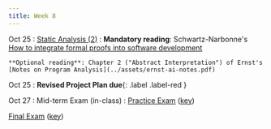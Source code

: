 ```yaml
---
title: Week 8
---
```


Oct 25
: [Static Analysis (2)](../assets/lecture-14-15-static-analysis.pdf)
  : **Mandatory reading**: Schwartz-Narbonne's [How to integrate formal proofs into software development](https://www.amazon.science/blog/how-to-integrate-formal-proofs-into-software-development)

    **Optional reading**: Chapter 2 ("Abstract Interpretation") of Ernst's [Notes on Program Analysis](../assets/ernst-ai-notes.pdf)

Oct 25
 : **Revised Project Plan due**{: .label .label-red } 

Oct 27
: Mid-term Exam (in-class)
  : [Practice Exam](../assets/practice.pdf) ([key](../assets/practice-key.pdf))

   [Final Exam](../assets/exam.pdf) ([key](../assets/exam-key.pdf))

